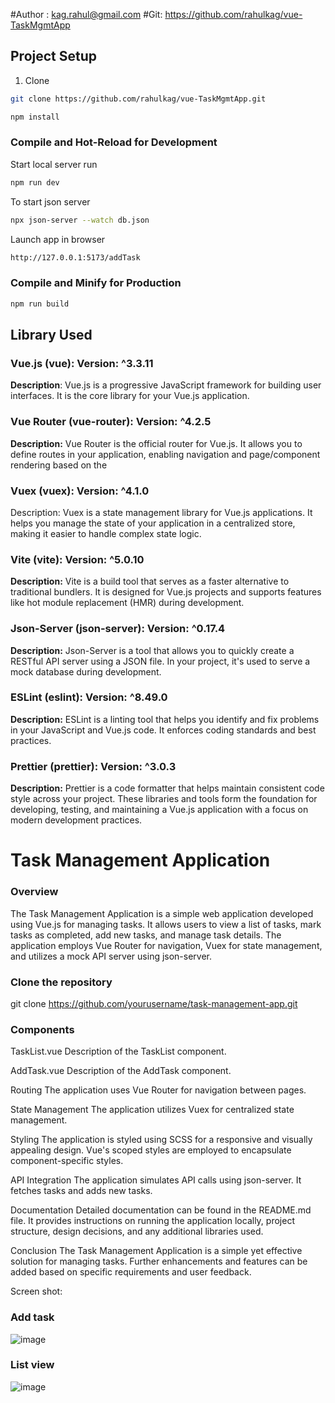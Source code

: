 #Author : kag.rahul@gmail.com
#Git: https://github.com/rahulkag/vue-TaskMgmtApp

## Project Setup
1. Clone
```sh
git clone https://github.com/rahulkag/vue-TaskMgmtApp.git

npm install
```

### Compile and Hot-Reload for Development

Start local server run
```sh
npm run dev
```
To start json server
```sh
npx json-server --watch db.json
```

Launch app in browser
```sh
http://127.0.0.1:5173/addTask
```

### Compile and Minify for Production

```sh
npm run build
```

## Library Used

### Vue.js (vue): Version: ^3.3.11
**Description**: Vue.js is a progressive JavaScript framework for building user interfaces. It is the core library for your Vue.js application.

### Vue Router (vue-router): Version: ^4.2.5
**Description:** Vue Router is the official router for Vue.js. It allows you to define routes in your application, enabling navigation and page/component rendering based on the 

### Vuex (vuex): Version: ^4.1.0
Description: Vuex is a state management library for Vue.js applications. It helps you manage the state of your application in a centralized store, making it easier to handle complex state logic.

### Vite (vite): Version: ^5.0.10
**Description:** Vite is a build tool that serves as a faster alternative to traditional bundlers. It is designed for Vue.js projects and supports features like hot module replacement (HMR) during development.


### Json-Server (json-server): Version: ^0.17.4
**Description:** Json-Server is a tool that allows you to quickly create a RESTful API server using a JSON file. In your project, it's used to serve a mock database during development.

### ESLint (eslint): Version: ^8.49.0
**Description:** ESLint is a linting tool that helps you identify and fix problems in your JavaScript and Vue.js code. It enforces coding standards and best practices.

### Prettier (prettier): Version: ^3.0.3
**Description:** Prettier is a code formatter that helps maintain consistent code style across your project.
These libraries and tools form the foundation for developing, testing, and maintaining a Vue.js application with a focus on modern development practices.


# Task Management Application
### Overview
The Task Management Application is a simple web application developed using Vue.js for managing tasks. It allows users to view a list of tasks, mark tasks as completed, add new tasks, and manage task details. The application employs Vue Router for navigation, Vuex for state management, and utilizes a mock API server using json-server.

### Clone the repository
git clone https://github.com/yourusername/task-management-app.git


### Components
TaskList.vue
Description of the TaskList component.

AddTask.vue
Description of the AddTask component.

Routing
The application uses Vue Router for navigation between pages.

State Management
The application utilizes Vuex for centralized state management.

Styling
The application is styled using SCSS for a responsive and visually appealing design. Vue's scoped styles are employed to encapsulate component-specific styles.

API Integration
The application simulates API calls using json-server. It fetches tasks and adds new tasks.

Documentation
Detailed documentation can be found in the README.md file. It provides instructions on running the application locally, project structure, design decisions, and any additional libraries used.

Conclusion
The Task Management Application is a simple yet effective solution for managing tasks. Further enhancements and features can be added based on specific requirements and user feedback.

Screen shot:
### Add task
![image](https://github.com/rahulkag/vue-TaskMgmtApp/assets/6812755/7abe396a-6854-4fe8-a4f1-5b1f013a3ef4)

### List view
![image](https://github.com/rahulkag/vue-TaskMgmtApp/assets/6812755/3a0276d0-7233-42f0-85f5-6d17842c8b07)
